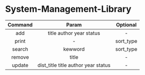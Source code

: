 # System-Management-Library

| Command |          Param           | Optional |
|:-------:|:------------------------:| :----:|
|   add   | title author year status | - |
|  print  | - | sort_type |
| search  | kewword | sort_type |
| remove  | title | - |
|update|dist_title title author year status | -|
